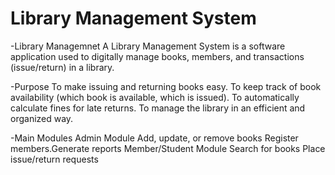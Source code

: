 # Library Management System
  -Library Managemnet
   A Library Management System is a software application used to digitally manage books, members, and transactions (issue/return) in a library.

  -Purpose
    To make issuing and returning books easy.
    To keep track of book availability (which book is available, which is issued).
    To automatically calculate fines for late returns.
    To manage the library in an efficient and organized way.

  -Main Modules
    Admin Module
    Add, update, or remove books
    Register members.Generate reports
    Member/Student Module
    Search for books
    Place issue/return requests
